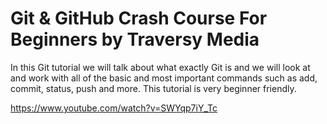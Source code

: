 # Git & GitHub Crash Course For Beginners by Traversy Media

In this Git tutorial we will talk about what exactly Git is and we will look at and work with all of the basic and most important commands such as add, commit, status, push and more. This tutorial is very beginner friendly.

https://www.youtube.com/watch?v=SWYqp7iY_Tc